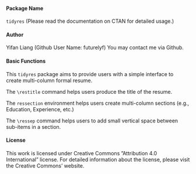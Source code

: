 #### Package Name

`tidyres` (Please read the documentation on CTAN for detailed usage.)



#### Author

Yifan Liang (Github User Name: futurelyf)
You may contact me via Github.



#### Basic Functions

This `tidyres` package aims to provide users with a simple interface to create multi-column formal resume.

The `\restitle` command helps users produce the title of the resume.

The `ressection` environment helps users create multi-column sections (e.g., Education, Experience, etc.)

The `\ressep` command helps users to add small vertical space between sub-items in a section.



#### License

This work is licensed under Creative Commons ”Attribution 4.0 International” license.
For detailed information about the license, please visit the Creative Commons’ website.